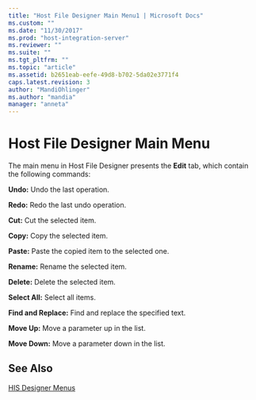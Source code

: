 ```yaml
---
title: "Host File Designer Main Menu1 | Microsoft Docs"
ms.custom: ""
ms.date: "11/30/2017"
ms.prod: "host-integration-server"
ms.reviewer: ""
ms.suite: ""
ms.tgt_pltfrm: ""
ms.topic: "article"
ms.assetid: b2651eab-eefe-49d8-b702-5da02e3771f4
caps.latest.revision: 3
author: "MandiOhlinger"
ms.author: "mandia"
manager: "anneta"
---
```

# Host File Designer Main Menu
The main menu in Host File Designer presents the **Edit** tab, which contain the following commands:  
  
 **Undo:** Undo the last operation.  
  
 **Redo:** Redo the last undo operation.  
  
 **Cut:** Cut the selected item.  
  
 **Copy:** Copy the selected item.  
  
 **Paste:** Paste the copied item to the selected one.  
  
 **Rename:** Rename the selected item.  
  
 **Delete:** Delete the selected item.  
  
 **Select All:** Select all items.  
  
 **Find and Replace:** Find and replace the specified text.  
  
 **Move Up:** Move a parameter up in the list.  
  
 **Move Down:** Move a parameter down in the list.  
  
## See Also  
 [HIS Designer Menus](../core/his-designer-menus1.md)